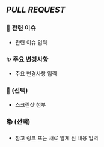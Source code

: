 ## <i>PULL REQUEST</i>

### 📌 관련 이슈
- 관련 이슈 입력

### ✨ 주요 변경사항
- 주요 변경사항 입력

### 📸 (선택)
- 스크린샷 첨부

### 📚 (선택)
- 참고 링크 또는 새로 알게 된 내용 입력
